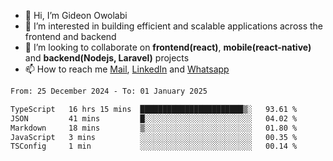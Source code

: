 - 👋 Hi, I’m Gideon Owolabi
- 👀 I’m interested in building efficient and scalable applications across the frontend and backend
- 💞️ I’m looking to collaborate on <b>frontend(react)</b>, <b>mobile(react-native)</b> and <b>backend(Nodejs, Laravel)</b> projects
- 📫 How to reach me <a href="mailto:gideoniyin2021@gmail.com">Mail</a>, <a href="https://www.linkedin.com/in/gideon-owolabi-9b667a232/">LinkedIn</a> and <a href="https://wa.me/2348055377085">Whatsapp</a>

<!---
gude1/gude1 is a ✨ special ✨ repository because its `README.md` (this file) appears on your GitHub profile.
You can click the Preview link to take a look at your changes.
--->

<!--START_SECTION:waka-->

```txt
From: 25 December 2024 - To: 01 January 2025

TypeScript   16 hrs 15 mins  ███████████████████████▒░   93.61 %
JSON         41 mins         █░░░░░░░░░░░░░░░░░░░░░░░░   04.02 %
Markdown     18 mins         ▒░░░░░░░░░░░░░░░░░░░░░░░░   01.80 %
JavaScript   3 mins          ░░░░░░░░░░░░░░░░░░░░░░░░░   00.35 %
TSConfig     1 min           ░░░░░░░░░░░░░░░░░░░░░░░░░   00.14 %
```

<!--END_SECTION:waka-->
